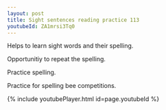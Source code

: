 ```yaml
---
layout: post
title: Sight sentences reading practice 113
youtubeId: ZA1mrsi3Tq0
---
```

 
 
Helps to learn sight words and their spelling.

Opportunitiy to repeat the spelling. 

Practice spelling. 
 
Practice for spelling bee competitions. 
 
{% include youtubePlayer.html id=page.youtubeId %}
 
 
